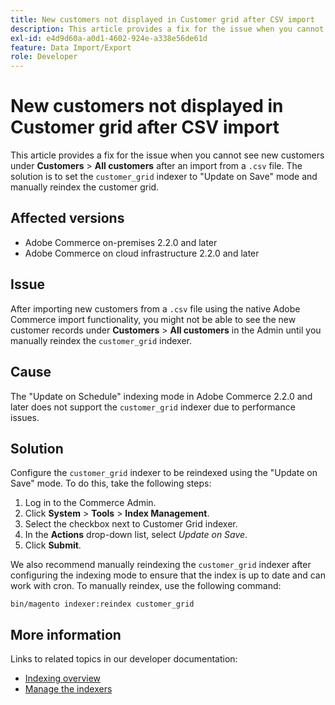 ```yaml
---
title: New customers not displayed in Customer grid after CSV import
description: This article provides a fix for the issue when you cannot see new customers under **Customers** &gt; **All customers** after an import from a `.csv` file. The solution is to set the `customer_grid` indexer to "Update on Save" mode and manually reindex the customer grid.
exl-id: e4d9d60a-a0d1-4602-924e-a338e56de61d
feature: Data Import/Export
role: Developer
---
```

# New customers not displayed in Customer grid after CSV import

This article provides a fix for the issue when you cannot see new customers under **Customers** > **All customers** after an import from a `.csv` file. The solution is to set the `customer_grid` indexer to "Update on Save" mode and manually reindex the customer grid.

## Affected versions

* Adobe Commerce on-premises 2.2.0 and later
* Adobe Commerce on cloud infrastructure 2.2.0 and later

## Issue

After importing new customers from a `.csv` file using the native Adobe Commerce import functionality, you might not be able to see the new customer records under **Customers** > **All customers** in the Admin until you manually reindex the `customer_grid` indexer.

## Cause

The "Update on Schedule" indexing mode in Adobe Commerce 2.2.0 and later does not support the `customer_grid` indexer due to performance issues.

## Solution

Configure the `customer_grid` indexer to be reindexed using the "Update on Save" mode. To do this, take the following steps:

1. Log in to the Commerce Admin.
1. Click **System** > **Tools** > **Index Management**.
1. Select the checkbox next to Customer Grid indexer.
1. In the **Actions** drop-down list, select *Update on Save*.
1. Click **Submit**.

We also recommend manually reindexing the `customer_grid` indexer after configuring the indexing mode to ensure that the index is up to date and can work with cron. To manually reindex, use the following command:

 `bin/magento indexer:reindex customer_grid`

## More information

Links to related topics in our developer documentation:

* [Indexing overview](https://developer.adobe.com/commerce/php/development/components/indexing/)
* [Manage the indexers](https://experienceleague.adobe.com/en/docs/commerce-operations/configuration-guide/cli/manage-indexers)
